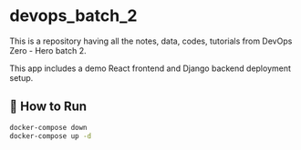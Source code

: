 # devops_batch_2

This is a repository having all the notes, data, codes, tutorials from DevOps Zero - Hero batch 2.

This app includes a demo React frontend and Django backend deployment setup.

## 🚀 How to Run

```bash
docker-compose down
docker-compose up -d


